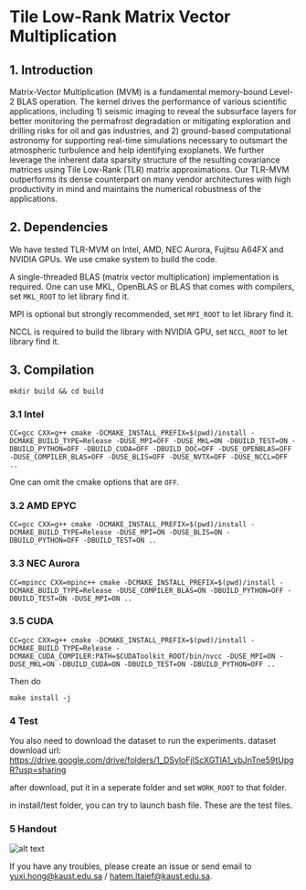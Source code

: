 # Tile Low-Rank Matrix Vector Multiplication

## 1. Introduction

Matrix-Vector Multiplication (MVM) is a fundamental memory-bound Level-2 BLAS operation. The kernel drives the performance of various scientific applications, 
including 1) seismic imaging to reveal the subsurface layers for better monitoring the permafrost degradation or mitigating exploration and drilling risks for oil 
and gas industries, and 2) ground-based computational astronomy for supporting real-time simulations necessary to outsmart the atmospheric turbulence and help 
identifying exoplanets. We further leverage the inherent data sparsity structure of the resulting covariance matrices using Tile Low-Rank (TLR) matrix 
approximations. Our TLR-MVM outperforms its dense counterpart on many vendor architectures with high productivity in mind and maintains the numerical robustness of 
the applications.  

## 2. Dependencies  

We have tested TLR-MVM on Intel, AMD, NEC Aurora, Fujitsu A64FX and NVIDIA GPUs. We use cmake system to build the code.

A single-threaded BLAS (matrix vector multiplication) implementation is required. One can use MKL, OpenBLAS or BLAS that comes with compilers, set `MKL_ROOT` to let library find it.

MPI is optional but strongly recommended, set `MPI_ROOT` to let library find it.

NCCL is required to build the library with NVIDIA GPU, set `NCCL_ROOT` to let library find it. 

## 3. Compilation

    mkdir build && cd build

### 3.1 Intel

    CC=gcc CXX=g++ cmake -DCMAKE_INSTALL_PREFIX=$(pwd)/install -DCMAKE_BUILD_TYPE=Release -DUSE_MPI=OFF -DUSE_MKL=ON -DBUILD_TEST=ON -DBUILD_PYTHON=OFF -DBUILD_CUDA=OFF -DBUILD_DOC=OFF -DUSE_OPENBLAS=OFF -DUSE_COMPILER_BLAS=OFF -DUSE_BLIS=OFF -DUSE_NVTX=OFF -DUSE_NCCL=OFF ..

One can omit the cmake options that are `OFF`.

### 3.2 AMD EPYC

    CC=gcc CXX=g++ cmake -DCMAKE_INSTALL_PREFIX=$(pwd)/install -DCMAKE_BUILD_TYPE=Release -DUSE_MPI=ON -DUSE_BLIS=ON -DBUILD_PYTHON=OFF -DBUILD_TEST=ON ..

### 3.3 NEC Aurora
    
    CC=mpincc CXX=mpinc++ cmake -DCMAKE_INSTALL_PREFIX=$(pwd)/install -DCMAKE_BUILD_TYPE=Release -DUSE_COMPILER_BLAS=ON -DBUILD_PYTHON=OFF -DBUILD_TEST=ON -DUSE_MPI=ON ..

### 3.5 CUDA

    CC=gcc CXX=g++ cmake -DCMAKE_INSTALL_PREFIX=$(pwd)/install -DCMAKE_BUILD_TYPE=Release -DCMAKE_CUDA_COMPILER:PATH=$CUDAToolkit_ROOT/bin/nvcc -DUSE_MPI=ON -DUSE_MKL=ON -DBUILD_CUDA=ON -DBUILD_TEST=ON -DBUILD_PYTHON=OFF ..

Then do 

    make install -j

### 4 Test
You also need to download the dataset to run the experiments.
dataset download url:
https://drive.google.com/drive/folders/1_DSyloFjlScXGTlA1_ybJnTne59tUpgR?usp=sharing

after download, put it in a seperate folder and set `WORK_ROOT` to that folder.

in install/test folder, you can try to launch bash file. 
These are the test files.

### 5 Handout

![alt text](https://github.com/ecrc/tlrmvm-dev/blob/master/doxygen/handsout.png)

If you have any troubles, please create an issue or 
send email to yuxi.hong@kaust.edu.sa / hatem.ltaief@kaust.edu.sa.
